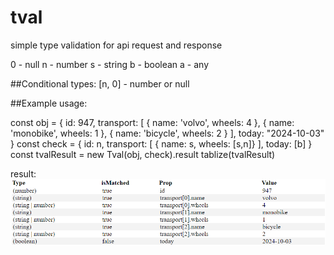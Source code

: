 # tval

simple type validation for api request and response

0 - null
n - number
s - string
b - boolean
a - any

##Conditional types:
[n, 0] - number or null

##Example usage:

const obj = {
  id: 947,
  transport: [
    { name: 'volvo', wheels: 4 },
    { name: 'monobike', wheels: 1 },
    { name: 'bicycle', wheels: 2 }
  ],
  today: "2024-10-03"
}
const check = {
  id: n,
  transport: [
    { name: s, wheels: [s,n]}
  ],
  today: [b]
}
const tvalResult = new Tval(obj, check).result
tablize(tvalResult)

result: 
![tval result](https://github.com/Artanty/tval/blob/master/src/examples/result.png "")
